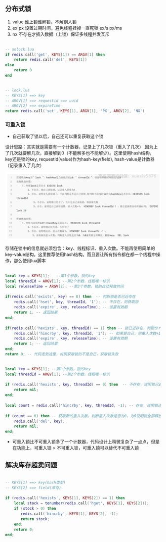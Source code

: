 ## 分布式锁


1. value 谁上锁谁解锁，不解别人锁
2. ex|px 设置过期时间，避免线程挂掉一直死锁 ex/s    px/ms
3. nx 不存在才插入数据（上锁）保证多线程并发互斥





```lua

-- unlock.lua
if redis.call('get', KEYS[1]) == ARGV[1] then
    return redis.call('del', KEYS[1])
else
    return 0
end

```

```lua

-- lock.lua
-- KEYS[1] ==> key
-- ARGV[1] ==> requestid ==> uuid
-- ARGV[2] ==> expireTime
return redis.call('set', KEYS[1], ARGV[1], 'PX', ARGV[2], 'NX')

```

### 可重入锁

* 自己获取了锁以后，自己还可以重复获取这个锁

设计思路：其实就是需要有一个计数器，记录上了几次锁（重入了几次）,因为上了几次就要解几次，直接解到0（不能解多也不能解少）。这里使用hash结构，key还是锁的key, requestId(value)作为hash-key(field), hash-value是计数器（记录重入了几次）

![](img/10128.png)

存储在锁中的信息就必须包含：key、线程标识、重入次数。不能再使用简单的key-value结构。这里推荐使用hash结构。而且要让所有指令都在都一个线程中操作，那么使用lua脚本


```lua

local key = KEYS[1];   --第1个参数，锁的key
local threadId = ARGV[1]; --第2个参数，线程唯一标识
local releaseTime = ARGV[2]; --第3个参数，锁的自动释放时间

if(redis.call('exists', key) == 0) then  -- 判断锁是否已近存在
    redis.call('hset', key, threadId, '1'); -- 不存在，则获取锁
    redis.call('expire', key, releaseTime); -- 设置有效期
    return 1; -- 返回结果
end;

if(redis.call('hexists', key, threadId) == 1) then -- 锁已近存在，判断threadid是否是自己
    redis.call('hincrby', key, threadId, '1'); -- 如果是自己，则重入次数+1
    redis.call('expire', key, releaseTime); -- 设置有效期
    return 1; -- 返回结果
end;
return 0; -- 代码走到这里，说明获取锁的不是自己，获取锁失败

```

```lua

local key = KEYS[1]; --第1个参数，锁的key
local threadId = ARGV[1]; --第2个参数，线程唯一标识

if (redis.call('hexists', key, threadId) == 0) then  -- 不存在，说明锁已近失效过期了，不用管了
    return nil;
end;

local count = redis.call('hincrby', key, threadId, -1); -- 存在，说明锁还在，重入次数-1

if (count == 0) then -- 获取新的重入次数，判断重入次数是否为0，为0说明锁全部释放，删除key: del lock
    redis.call('del', key);
    return nil;
end;

```



* 可重入锁比不可重入锁多了一个计数器，代码设计上稍微复杂了一点点，但是在功能上，可重入锁 > 不可重入锁，可重入锁可以替代不可重入锁



## 解决库存超卖问题


```lua

-- KEYS[1] ==> key(hash类型)
-- KEYS[2] ==> field(库存)

if (redis.call('hexists', KEYS[1], KEYS[2]) == 1) then
	local stock = tonumber(redis.call('hget', KEYS[1], KEYS[2]));
	if (stock > 0) then
	   redis.call('hincrby', KEYS[1], KEYS[2], -1);
	   return stock;
	end;
    return 0;
end;

```










